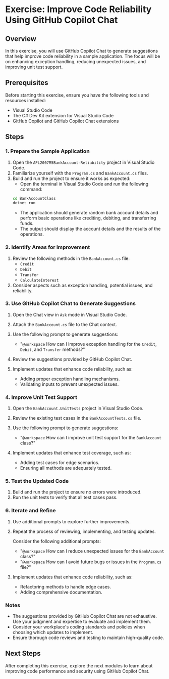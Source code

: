 # Exercise: Improve Code Reliability Using GitHub Copilot Chat

## Overview
In this exercise, you will use GitHub Copilot Chat to generate suggestions that help improve code reliability in a sample application. The focus will be on enhancing exception handling, reducing unexpected issues, and improving unit test support.

## Prerequisites
Before starting this exercise, ensure you have the following tools and resources installed:
- Visual Studio Code
- The C# Dev Kit extension for Visual Studio Code
- GitHub Copilot and GitHub Copilot Chat extensions

## Steps

### 1. Prepare the Sample Application
1. Open the `APL2007M5BankAccount-Reliability` project in Visual Studio Code.
2. Familiarize yourself with the `Program.cs` and `BankAccount.cs` files.
3. Build and run the project to ensure it works as expected:
   - Open the terminal in Visual Studio Code and run the following command:
   ```bash
   cd BankAccountClass
   dotnet run
   ```
   - The application should generate random bank account details and perform basic operations like crediting, debiting, and transferring funds.
   - The output should display the account details and the results of the operations.

### 2. Identify Areas for Improvement
1. Review the following methods in the `BankAccount.cs` file:
   - `Credit`
   - `Debit`
   - `Transfer`
   - `CalculateInterest`
2. Consider aspects such as exception handling, potential issues, and reliability.

### 3. Use GitHub Copilot Chat to Generate Suggestions
1. Open the Chat view in `Ask` mode in Visual Studio Code.
2. Attach the `BankAccount.cs` file to the Chat context.
3. Use the following prompt to generate suggestions:
   - "`@workspace` How can I improve exception handling for the `Credit`, `Debit`, and `Transfer` methods?"

4. Review the suggestions provided by GitHub Copilot Chat.
5. Implement updates that enhance code reliability, such as:
   - Adding proper exception handling mechanisms.
   - Validating inputs to prevent unexpected issues.

### 4. Improve Unit Test Support
1. Open the `BankAccount.UnitTests` project in Visual Studio Code.
2. Review the existing test cases in the `BankAccountTests.cs` file.
3. Use the following prompt to generate suggestions:
   - "`@workspace` How can I improve unit test support for the `BankAccount` class?"

4. Implement updates that enhance test coverage, such as:
   - Adding test cases for edge scenarios.
   - Ensuring all methods are adequately tested.

### 5. Test the Updated Code
1. Build and run the project to ensure no errors were introduced.
2. Run the unit tests to verify that all test cases pass.

### 6. Iterate and Refine
1. Use additional prompts to explore further improvements.
2. Repeat the process of reviewing, implementing, and testing updates.

   Consider the following additional prompts:
   - "`@workspace` How can I reduce unexpected issues for the `BankAccount` class?"
   - "`@workspace` How can I avoid future bugs or issues in the `Program.cs` file?"

3. Implement updates that enhance code reliability, such as:
   - Refactoring methods to handle edge cases.
   - Adding comprehensive documentation.

### Notes
- The suggestions provided by GitHub Copilot Chat are not exhaustive. Use your judgment and expertise to evaluate and implement them.
- Consider your workplace's coding standards and policies when choosing which updates to implement.
- Ensure thorough code reviews and testing to maintain high-quality code.

## Next Steps
After completing this exercise, explore the next modules to learn about improving code performance and security using GitHub Copilot Chat.